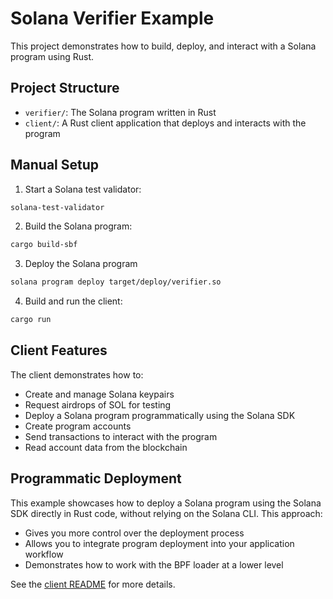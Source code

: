 # Solana Verifier Example

This project demonstrates how to build, deploy, and interact with a Solana program using Rust.

## Project Structure

- `verifier/`: The Solana program written in Rust
- `client/`: A Rust client application that deploys and interacts with the program


## Manual Setup

1. Start a Solana test validator:
```bash
solana-test-validator
```

2. Build the Solana program:
```bash
cargo build-sbf
```

3. Deploy the Solana program
```bash
solana program deploy target/deploy/verifier.so
```

4. Build and run the client:
```bash
cargo run
```

## Client Features

The client demonstrates how to:
- Create and manage Solana keypairs
- Request airdrops of SOL for testing
- Deploy a Solana program programmatically using the Solana SDK
- Create program accounts
- Send transactions to interact with the program
- Read account data from the blockchain

## Programmatic Deployment

This example showcases how to deploy a Solana program using the Solana SDK directly in Rust code, without relying on the Solana CLI. This approach:

- Gives you more control over the deployment process
- Allows you to integrate program deployment into your application workflow
- Demonstrates how to work with the BPF loader at a lower level

See the [client README](client/README.md) for more details.

